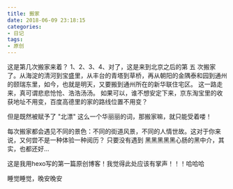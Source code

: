 ```yaml
---
title: 搬家
date: 2018-06-09 23:18:15
categories: 
- 日记
tags:
- 原创
---
```


这是第几次搬家来着？
1、2、3、4、对了，这是来到北京之后的第 五 次搬家了。从海淀的清河到宝盛里，从丰台的青塔到草桥，再从朝阳的金隅泰和园到通州的颐瑞东里，如今，也就是明天，又要搬到通州所在的新华联住宅区。
这一路走来，真可谓悲悲怆怆、浩浩汤汤。
如果可以，谁不想安定下来，京东淘宝里的收获地址不用变，百度高德里的家的路线位置不用变？

但是既然被赋予了 "北漂" 这么一个华丽丽的词，那搬家嘛，就只能受着喽！

每次搬家都会遇见不同的景色：不同的街道风景，不同的人情世故。这对于你来说，又何尝不是一种体验一种阅历？
只要没有遇到 黑黑黑黑黑心肠的黑中介，其实，也都还好...

这是我用hexo写的第一篇原创博客！我觉得此处应该有掌声！！！哈哈哈

睡觉睡觉，晚安晚安
